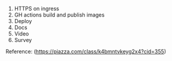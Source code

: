 1. HTTPS on ingress
2. GH actions build and publish images
3. Deploy
4. Docs
5. Video
6. Survey

Reference: (https://piazza.com/class/k4bmntvkeyg2x4?cid=355)
